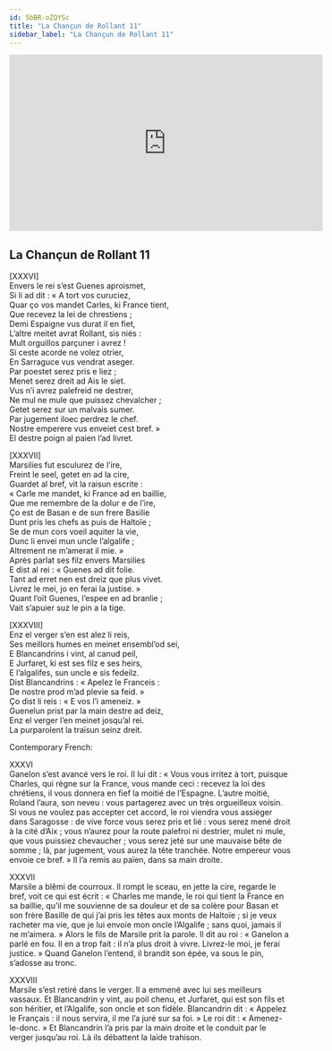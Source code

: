 ```yaml
---
id: 5bBR-oZQYSc
title: "La Chançun de Rollant 11"
sidebar_label: "La Chançun de Rollant 11"
---
```


<div class="video-float-container">
  <iframe
    width="560"
    height="315"
    src="https://www.youtube.com/embed/5bBR-oZQYSc"
    title="YouTube video player"
    frameborder="0"
    allow="accelerometer; autoplay; clipboard-write; encrypted-media; gyroscope; picture-in-picture; web-share"
    referrerpolicy="strict-origin-when-cross-origin"
    allowfullscreen
  ></iframe>
</div>

## La Chançun de Rollant 11

[XXXVI]  
Envers le rei s’est Guenes aproismet,  
Si li ad dit : « A tort vos curuciez,  
Quar ço vos mandet Carles, ki France tient,  
Que recevez la lei de chrestiens ;  
Demi Espaigne vus durat il en fiet,  
L’altre meitet avrat Rollant, sis niés :  
Mult orguillos parçuner i avrez !  
Si ceste acorde ne volez otrier,  
En Sarraguce vus vendrat aseger.  
Par poestet serez pris e liez ;  
Menet serez dreit ad Ais le siet.  
Vus n’i avrez palefreid ne destrer,  
Ne mul ne mule que puissez chevalcher ;  
Getet serez sur un malvais sumer.  
Par jugement iloec perdrez le chef.  
Nostre emperere vus enveiet cest bref. »  
El destre poign al paien l’ad livret.

[XXXVII]  
Marsilies fut esculurez de l’ire,  
Freint le seel, getet en ad la cire,  
Guardet al bref, vit la raisun escrite :  
« Carle me mandet, ki France ad en baillie,  
Que me remembre de la dolur e de l’ire,  
Ço est de Basan e de sun frere Basilie  
Dunt pris les chefs as puis de Haltoïe ;  
Se de mun cors voeil aquiter la vie,  
Dunc li envei mun uncle l’algalife ;  
Altrement ne m’amerat il mie. »  
Après parlat ses filz envers Marsilies  
E dist al rei : « Guenes ad dit folie.  
Tant ad erret nen est dreiz que plus vivet.  
Livrez le mei, jo en ferai la justise. »  
Quant l’oït Guenes, l’espee en ad branlie ;  
Vait s’apuier suz le pin a la tige.

[XXXVIII]  
Enz el verger s’en est alez li reis,  
Ses meillors humes en meinet ensembl’od sei,  
E Blancandrins i vint, al canud peil,  
E Jurfaret, ki est ses filz e ses heirs,  
E l’algalifes, sun uncle e sis fedeilz.  
Dist Blancandrins : « Apelez le Franceis :  
De nostre prod m’ad plevie sa feid. »  
Ço dist li reis : « E vos l’i ameneiz. »  
Guenelun prist par la main destre ad deiz,  
Enz el verger l’en meinet josqu’al rei.  
La purparolent la traïsun seinz dreit.

Contemporary French:

XXXVI  
Ganelon s’est avancé vers le roi. Il lui dit : « Vous vous irritez à tort, puisque Charles, qui règne sur la France, vous mande ceci : recevez la loi des chrétiens, il vous donnera en fief la moitié de l’Espagne. L’autre moitié, Roland l’aura, son neveu : vous partagerez avec un très orgueilleux voisin. Si vous ne voulez pas accepter cet accord, le roi viendra vous assiéger dans Saragosse : de vive force vous serez pris et lié : vous serez mené droit à la cité d’Aix ; vous n’aurez pour la route palefroi ni destrier, mulet ni mule, que vous puissiez chevaucher ; vous serez jeté sur une mauvaise bête de somme ; là, par jugement, vous aurez la tête tranchée. Notre empereur vous envoie ce bref. » Il l’a remis au païen, dans sa main droite.

XXXVII  
Marsile a blêmi de courroux. Il rompt le sceau, en jette la cire, regarde le bref, voit ce qui est écrit : « Charles me mande, le roi qui tient la France en sa baillie, qu’il me souvienne de sa douleur et de sa colère pour Basan et son frère Basille de qui j’ai pris les têtes aux monts de Haltoïe ; si je veux racheter ma vie, que je lui envoie mon oncle l’Algalife ; sans quoi, jamais il ne m’aimera. » Alors le fils de Marsile prit la parole. Il dit au roi : « Ganelon a parlé en fou. Il en a trop fait : il n’a plus droit à vivre. Livrez-le moi, je ferai justice. » Quand Ganelon l’entend, il brandit son épée, va sous le pin, s’adosse au tronc.

XXXVIII  
Marsile s’est retiré dans le verger. Il a emmené avec lui ses meilleurs vassaux. Et Blancandrin y vint, au poil chenu, et Jurfaret, qui est son fils et son héritier, et l’Algalife, son oncle et son fidèle. Blancandrin dit : « Appelez le Français : il nous servira, il me l’a juré sur sa foi. » Le roi dit : « Amenez-le-donc. » Et Blancandrin l’a pris par la main droite et le conduit par le verger jusqu’au roi. Là ils débattent la laide trahison.
